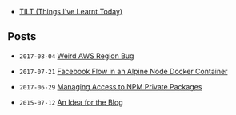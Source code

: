 - [TILT (Things I've Learnt Today)](/tilt/)

## Posts

- `2017-08-04` [Weird AWS Region Bug](2017-08-04-weird-aws-region-bug.md)

- `2017-07-21` [Facebook Flow in an Alpine Node Docker Container](2017-07-21-facebook-flow-in-an-alpine-node-docker-container.md)

- `2017-06-29` [Managing Access to NPM Private Packages](2017-06-29-managing-access-to-npm-private-packages.md)

- `2015-07-12` [An Idea for the Blog]( 2015-07-12-an-idea-for-a-blog.md)

